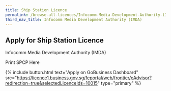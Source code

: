 ```yaml
---
title: Ship Station Licence
permalink: /browse-all-licences/Infocomm-Media-Development-Authority-(IMDA)/Ship-Station-Licence
third_nav_title: Infocomm Media Development Authority (IMDA)
---
```


## Apply for Ship Station Licence

Infocomm Media Development Authority (IMDA)

Print SPCP Here

{% include button.html text="Apply on GoBusiness Dashboard" src="https://licence1.business.gov.sg/feportal/web/frontier/eAdvisor?redirection=true&selectedLicenceIds=10015" type="primary" %}
